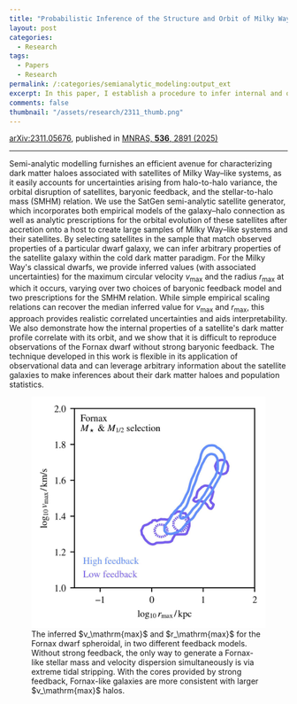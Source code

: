```yaml
---
title: "Probabilistic Inference of the Structure and Orbit of Milky Way Satellites with Semi-Analytic Modeling"
layout: post
categories:
  - Research
tags:
  - Papers
  - Research
permalink: /:categories/semianalytic_modeling:output_ext
excerpt: In this paper, I establish a procedure to infer internal and orbital properties of Milky Way satellites using the <code>SatGen</code> semi-analytic model. In particular, I provide values for $v_\mathrm{max}$ and $r_\mathrm{max}$ for the classical satellites, varying over astrophysical uncertainties such as the stellar mass&ndash;halo mass relation and baryonic feedback perscriptions. I also show inferred values for the central densities, pericenters, probability of group accretion, and more. The method is easily extensible to other properties, and my code is publicly available.
comments: false
thumbnail: "/assets/research/2311_thumb.png"
---
```

<a href="https://ui.adsabs.harvard.edu/abs/2025MNRAS.536.2891F/abstract">arXiv:2311.05676</a>, published in <a href="https://doi.org/10.1093/mnras/stae2736">MNRAS, <b>536</b>, 2891 (2025)</a>

---
Semi-analytic modelling furnishes an efficient avenue for characterizing dark matter haloes associated with satellites of Milky Way&ndash;like systems, as it easily accounts for uncertainties arising from halo-to-halo variance, the orbital disruption of satellites, baryonic feedback, and the stellar-to-halo mass (SMHM) relation. We use the SatGen semi-analytic satellite generator, which incorporates both empirical models of the galaxy&ndash;halo connection as well as analytic prescriptions for the orbital evolution of these satellites after accretion onto a host to create large samples of Milky Way&ndash;like systems and their satellites. By selecting satellites in the sample that match observed properties of a particular dwarf galaxy, we can infer arbitrary properties of the satellite galaxy within the cold dark matter paradigm. For the Milky Way's classical dwarfs, we provide inferred values (with associated uncertainties) for the maximum circular velocity $v_\mathrm{max}$ and the radius $r_\mathrm{max}$ at which it occurs, varying over two choices of baryonic feedback model and two prescriptions for the SMHM relation. While simple empirical scaling relations can recover the median inferred value for $v_\mathrm{max}$ and $r_\mathrm{max}$, this approach provides realistic correlated uncertainties and aids interpretability. We also demonstrate how the internal properties of a satellite's dark matter profile correlate with its orbit, and we show that it is difficult to reproduce observations of the Fornax dwarf without strong baryonic feedback. The technique developed in this work is flexible in its application of observational data and can leverage arbitrary information about the satellite galaxies to make inferences about their dark matter haloes and population statistics.

<figure>
  <img src="/assets/research/2311_thumb.png" alt="The inferred v max and r max for the Fornax dwarf spheroidal, in two different feedback models.">
  <figcaption class='message'>The inferred $v_\mathrm{max}$ and $r_\mathrm{max}$ for the Fornax dwarf spheroidal, in two different feedback models. Without strong feedback, the only way to generate a Fornax-like stellar mass and velocity dispersion simultaneously is via extreme tidal stripping. With the cores provided by strong feedback, Fornax-like galaxies are more consistent with larger $v_\mathrm{max}$ halos.</figcaption>
</figure>